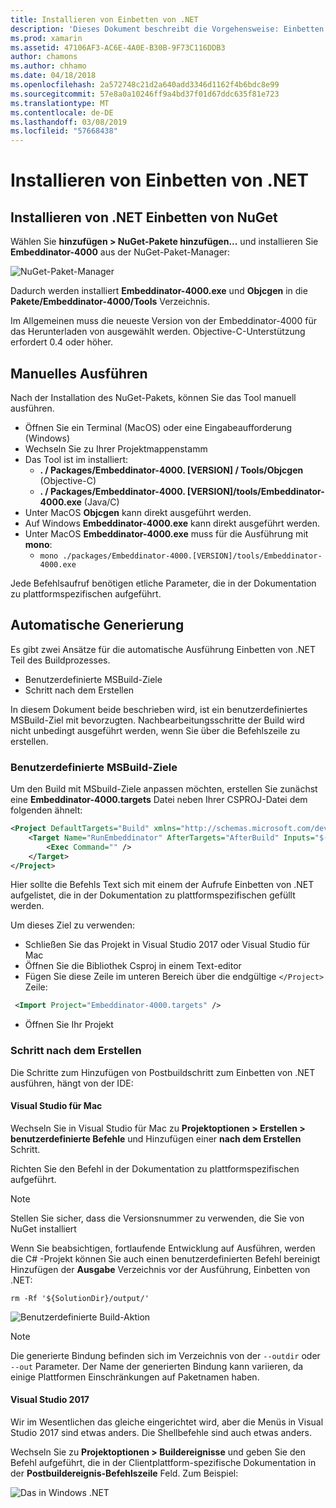 ```yaml
---
title: Installieren von Einbetten von .NET
description: 'Dieses Dokument beschreibt die Vorgehensweise: Einbetten von .NET zu installieren. Es wird erläutert, wie führen Sie die Tools von Hand, wie Bindungen generiert automatisch, wie Sie benutzerdefinierte MSBuild-Ziele, und die erforderlichen Schritte für nach der Erstellung zu verwenden.'
ms.prod: xamarin
ms.assetid: 47106AF3-AC6E-4A0E-B30B-9F73C116DDB3
author: chamons
ms.author: chhamo
ms.date: 04/18/2018
ms.openlocfilehash: 2a572748c21d2a640add3346d1162f4b6bdc8e99
ms.sourcegitcommit: 57e8a0a10246ff9a4bd37f01d67ddc635f81e723
ms.translationtype: MT
ms.contentlocale: de-DE
ms.lasthandoff: 03/08/2019
ms.locfileid: "57668438"
---
```

# <a name="installing-net-embedding"></a>Installieren von Einbetten von .NET

## <a name="installing-net-embedding-from-nuget"></a>Installieren von .NET Einbetten von NuGet

Wählen Sie **hinzufügen > NuGet-Pakete hinzufügen...**  und installieren Sie **Embeddinator-4000** aus der NuGet-Paket-Manager:

![NuGet-Paket-Manager](images/visualstudionuget.png)

Dadurch werden installiert **Embeddinator-4000.exe** und **Objcgen** in die **Pakete/Embeddinator-4000/Tools** Verzeichnis.

Im Allgemeinen muss die neueste Version von der Embeddinator-4000 für das Herunterladen von ausgewählt werden. Objective-C-Unterstützung erfordert 0.4 oder höher.

## <a name="running-manually"></a>Manuelles Ausführen

Nach der Installation des NuGet-Pakets, können Sie das Tool manuell ausführen.

- Öffnen Sie ein Terminal (MacOS) oder eine Eingabeaufforderung (Windows)
- Wechseln Sie zu Ihrer Projektmappenstamm
- Das Tool ist im installiert:
    - **. / Packages/Embeddinator-4000. [VERSION] / Tools/Objcgen** (Objective-C)
    - **. / Packages/Embeddinator-4000. [VERSION]/tools/Embeddinator-4000.exe** (Java/C)
- Unter MacOS **Objcgen** kann direkt ausgeführt werden.
- Auf Windows **Embeddinator-4000.exe** kann direkt ausgeführt werden.
- Unter MacOS **Embeddinator-4000.exe** muss für die Ausführung mit **mono**:
    - `mono ./packages/Embeddinator-4000.[VERSION]/tools/Embeddinator-4000.exe`

Jede Befehlsaufruf benötigen etliche Parameter, die in der Dokumentation zu plattformspezifischen aufgeführt.

## <a name="automatic-binding-generation"></a>Automatische Generierung

Es gibt zwei Ansätze für die automatische Ausführung Einbetten von .NET Teil des Buildprozesses.

- Benutzerdefinierte MSBuild-Ziele
- Schritt nach dem Erstellen

In diesem Dokument beide beschrieben wird, ist ein benutzerdefiniertes MSBuild-Ziel mit bevorzugten. Nachbearbeitungsschritte der Build wird nicht unbedingt ausgeführt werden, wenn Sie über die Befehlszeile zu erstellen.

### <a name="custom-msbuild-targets"></a>Benutzerdefinierte MSBuild-Ziele

Um den Build mit MSbuild-Ziele anpassen möchten, erstellen Sie zunächst eine **Embeddinator-4000.targets** Datei neben Ihrer CSPROJ-Datei dem folgenden ähnelt:

```xml
<Project DefaultTargets="Build" xmlns="http://schemas.microsoft.com/developer/msbuild/2003">
    <Target Name="RunEmbeddinator" AfterTargets="AfterBuild" Inputs="$(OutputPath)/$(AssemblyName).dll" Outputs="$(IntermediateOutputPath)/Embeddinator/$(AssemblyName).framework/$(AssemblyName)">
        <Exec Command="" />
    </Target>
</Project>
```

Hier sollte die Befehls Text sich mit einem der Aufrufe Einbetten von .NET aufgelistet, die in der Dokumentation zu plattformspezifischen gefüllt werden.

Um dieses Ziel zu verwenden:

- Schließen Sie das Projekt in Visual Studio 2017 oder Visual Studio für Mac
- Öffnen Sie die Bibliothek Csproj in einem Text-editor
- Fügen Sie diese Zeile im unteren Bereich über die endgültige `</Project>` Zeile:

```xml
 <Import Project="Embeddinator-4000.targets" />
```

- Öffnen Sie Ihr Projekt

### <a name="post-build-steps"></a>Schritt nach dem Erstellen

Die Schritte zum Hinzufügen von Postbuildschritt zum Einbetten von .NET ausführen, hängt von der IDE:

#### <a name="visual-studio-for-mac"></a>Visual Studio für Mac

Wechseln Sie in Visual Studio für Mac zu **Projektoptionen > Erstellen > benutzerdefinierte Befehle** und Hinzufügen einer **nach dem Erstellen** Schritt.

Richten Sie den Befehl in der Dokumentation zu plattformspezifischen aufgeführt.

> [!NOTE]
> Stellen Sie sicher, dass die Versionsnummer zu verwenden, die Sie von NuGet installiert

Wenn Sie beabsichtigen, fortlaufende Entwicklung auf Ausführen, werden die C# -Projekt können Sie auch einen benutzerdefinierten Befehl bereinigt Hinzufügen der **Ausgabe** Verzeichnis vor der Ausführung, Einbetten von .NET:

```shell
rm -Rf '${SolutionDir}/output/'
```

![Benutzerdefinierte Build-Aktion](images/visualstudiocustombuild.png)

> [!NOTE]
> Die generierte Bindung befinden sich im Verzeichnis von der `--outdir` oder `--out` Parameter. Der Name der generierten Bindung kann variieren, da einige Plattformen Einschränkungen auf Paketnamen haben.

#### <a name="visual-studio-2017"></a>Visual Studio 2017

Wir im Wesentlichen das gleiche eingerichtet wird, aber die Menüs in Visual Studio 2017 sind etwas anders. Die Shellbefehle sind auch etwas anders.

Wechseln Sie zu **Projektoptionen > Buildereignisse** und geben Sie den Befehl aufgeführt, die in der Clientplattform-spezifische Dokumentation in der **Postbuildereignis-Befehlszeile** Feld. Zum Beispiel:

![Das in Windows .NET](images/visualstudiowindows.png)
